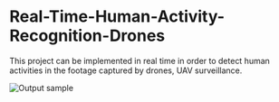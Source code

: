 # Real-Time-Human-Activity-Recognition-Drones
This project can be implemented in real time in order to detect human activities in the footage captured by drones, UAV surveillance.


![Output sample](https://github.com/ajasmin/camstudio-mousedown-highlight/raw/master/android_vid_test.gif)

